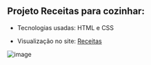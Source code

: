 ## Projeto Receitas para cozinhar:

 - Tecnologias usadas: HTML e CSS

 - Visualização no site: [Receitas]()


![image](https://github.com/user-attachments/assets/435e556d-5290-487c-9541-9bcb4a0a1ae1)
